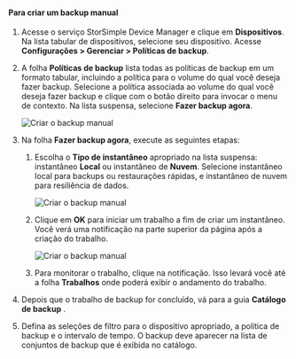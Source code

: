 
<!--author=alkohli last changed: 01/20/2017-->

#### <a name="to-create-a-manual-backup"></a>Para criar um backup manual

1. Acesse o serviço StorSimple Device Manager e clique em **Dispositivos**. Na lista tabular de dispositivos, selecione seu dispositivo. Acesse **Configurações > Gerenciar > Políticas de backup**.

2. A folha **Políticas de backup** lista todas as políticas de backup em um formato tabular, incluindo a política para o volume do qual você deseja fazer backup. Selecione a política associada ao volume do qual você deseja fazer backup e clique com o botão direito para invocar o menu de contexto. Na lista suspensa, selecione **Fazer backup agora**.

    ![Criar o backup manual](./media/storsimple-8000-create-manual-backup/createmanualbu1.png)

3. Na folha **Fazer backup agora**, execute as seguintes etapas:

    1. Escolha o **Tipo de instantâneo** apropriado na lista suspensa: instantâneo **Local** ou instantâneo de **Nuvem**. Selecione instantâneo local para backups ou restaurações rápidas, e instantâneo de nuvem para resiliência de dados.

        ![Criar o backup manual](./media/storsimple-8000-create-manual-backup/createmanualbu2.png)

    2. Clique em **OK** para iniciar um trabalho a fim de criar um instantâneo. Você verá uma notificação na parte superior da página após a criação do trabalho.

        ![Criar o backup manual](./media/storsimple-8000-create-manual-backup/createmanualbu4.png)

    3. Para monitorar o trabalho, clique na notificação. Isso levará você até a folha **Trabalhos** onde poderá exibir o andamento do trabalho.


5. Depois que o trabalho de backup for concluído, vá para a guia **Catálogo de backup** .

6. Defina as seleções de filtro para o dispositivo apropriado, a política de backup e o intervalo de tempo. O backup deve aparecer na lista de conjuntos de backup que é exibida no catálogo.

